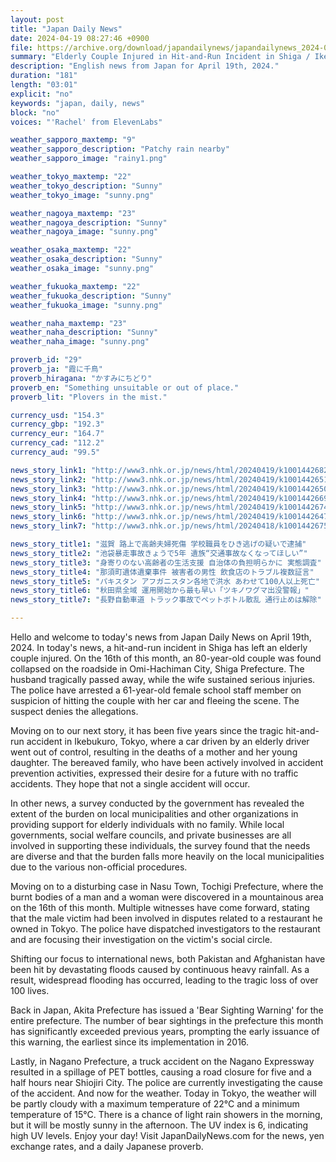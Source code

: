 ```yaml
---
layout: post
title: "Japan Daily News"
date: 2024-04-19 08:27:46 +0900
file: https://archive.org/download/japandailynews/japandailynews_2024-04-19.mp3
summary: "Elderly Couple Injured in Hit-and-Run Incident in Shiga / Ikebukuro Hit-and-Run Accident Marks 5 Years, & more…"
description: "English news from Japan for April 19th, 2024."
duration: "181"
length: "03:01"
explicit: "no"
keywords: "japan, daily, news"
block: "no"
voices: "'Rachel' from ElevenLabs"

weather_sapporo_maxtemp: "9"
weather_sapporo_description: "Patchy rain nearby"
weather_sapporo_image: "rainy1.png"

weather_tokyo_maxtemp: "22"
weather_tokyo_description: "Sunny"
weather_tokyo_image: "sunny.png"

weather_nagoya_maxtemp: "23"
weather_nagoya_description: "Sunny"
weather_nagoya_image: "sunny.png"

weather_osaka_maxtemp: "22"
weather_osaka_description: "Sunny"
weather_osaka_image: "sunny.png"

weather_fukuoka_maxtemp: "22"
weather_fukuoka_description: "Sunny"
weather_fukuoka_image: "sunny.png"

weather_naha_maxtemp: "23"
weather_naha_description: "Sunny"
weather_naha_image: "sunny.png"

proverb_id: "29"
proverb_ja: "霞に千鳥"
proverb_hiragana: "かすみにちどり"
proverb_en: "Something unsuitable or out of place."
proverb_lit: "Plovers in the mist."

currency_usd: "154.3"
currency_gbp: "192.3"
currency_eur: "164.7"
currency_cad: "112.2"
currency_aud: "99.5"

news_story_link1: "http://www3.nhk.or.jp/news/html/20240419/k10014426821000.html"
news_story_link2: "http://www3.nhk.or.jp/news/html/20240419/k10014426511000.html"
news_story_link3: "http://www3.nhk.or.jp/news/html/20240419/k10014426501000.html"
news_story_link4: "http://www3.nhk.or.jp/news/html/20240419/k10014426691000.html"
news_story_link5: "http://www3.nhk.or.jp/news/html/20240419/k10014426741000.html"
news_story_link6: "http://www3.nhk.or.jp/news/html/20240419/k10014426471000.html"
news_story_link7: "http://www3.nhk.or.jp/news/html/20240418/k10014426751000.html"

news_story_title1: "滋賀 路上で高齢夫婦死傷 学校職員をひき逃げの疑いで逮捕"
news_story_title2: "池袋暴走事故きょうで5年 遺族“交通事故なくなってほしい”"
news_story_title3: "身寄りのない高齢者の生活支援 自治体の負担明らかに 実態調査"
news_story_title4: "那須町遺体遺棄事件 被害者の男性 飲食店のトラブル複数証言"
news_story_title5: "パキスタン アフガニスタン各地で洪水 あわせて100人以上死亡"
news_story_title6: "秋田県全域 運用開始から最も早い「ツキノワグマ出没警報」"
news_story_title7: "長野自動車道 トラック事故でペットボトル散乱 通行止めは解除"

---
```


Hello and welcome to today's news from Japan Daily News on April 19th, 2024. In today's news, a hit-and-run incident in Shiga has left an elderly couple injured. On the 16th of this month, an 80-year-old couple was found collapsed on the roadside in Omi-Hachiman City, Shiga Prefecture. The husband tragically passed away, while the wife sustained serious injuries. The police have arrested a 61-year-old female school staff member on suspicion of hitting the couple with her car and fleeing the scene. The suspect denies the allegations.

Moving on to our next story, it has been five years since the tragic hit-and-run accident in Ikebukuro, Tokyo, where a car driven by an elderly driver went out of control, resulting in the deaths of a mother and her young daughter. The bereaved family, who have been actively involved in accident prevention activities, expressed their desire for a future with no traffic accidents. They hope that not a single accident will occur.

In other news, a survey conducted by the government has revealed the extent of the burden on local municipalities and other organizations in providing support for elderly individuals with no family. While local governments, social welfare councils, and private businesses are all involved in supporting these individuals, the survey found that the needs are diverse and that the burden falls more heavily on the local municipalities due to the various non-official procedures.

Moving on to a disturbing case in Nasu Town, Tochigi Prefecture, where the burnt bodies of a man and a woman were discovered in a mountainous area on the 16th of this month. Multiple witnesses have come forward, stating that the male victim had been involved in disputes related to a restaurant he owned in Tokyo. The police have dispatched investigators to the restaurant and are focusing their investigation on the victim's social circle.

Shifting our focus to international news, both Pakistan and Afghanistan have been hit by devastating floods caused by continuous heavy rainfall. As a result, widespread flooding has occurred, leading to the tragic loss of over 100 lives.

Back in Japan, Akita Prefecture has issued a 'Bear Sighting Warning' for the entire prefecture. The number of bear sightings in the prefecture this month has significantly exceeded previous years, prompting the early issuance of this warning, the earliest since its implementation in 2016.

Lastly, in Nagano Prefecture, a truck accident on the Nagano Expressway resulted in a spillage of PET bottles, causing a road closure for five and a half hours near Shiojiri City. The police are currently investigating the cause of the accident. And now for the weather. Today in Tokyo, the weather will be partly cloudy with a maximum temperature of 22°C and a minimum temperature of 15°C. There is a chance of light rain showers in the morning, but it will be mostly sunny in the afternoon. The UV index is 6, indicating high UV levels. Enjoy your day!  Visit JapanDailyNews.com for the news, yen exchange rates, and a daily Japanese proverb.
